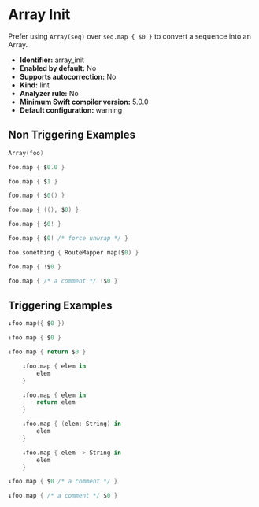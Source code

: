 # Array Init

Prefer using `Array(seq)` over `seq.map { $0 }` to convert a sequence into an Array.

* **Identifier:** array_init
* **Enabled by default:** No
* **Supports autocorrection:** No
* **Kind:** lint
* **Analyzer rule:** No
* **Minimum Swift compiler version:** 5.0.0
* **Default configuration:** warning

## Non Triggering Examples

```swift
Array(foo)

```

```swift
foo.map { $0.0 }

```

```swift
foo.map { $1 }

```

```swift
foo.map { $0() }

```

```swift
foo.map { ((), $0) }

```

```swift
foo.map { $0! }

```

```swift
foo.map { $0! /* force unwrap */ }

```

```swift
foo.something { RouteMapper.map($0) }

```

```swift
foo.map { !$0 }

```

```swift
foo.map { /* a comment */ !$0 }

```

## Triggering Examples

```swift
↓foo.map({ $0 })

```

```swift
↓foo.map { $0 }

```

```swift
↓foo.map { return $0 }

```

```swift
    ↓foo.map { elem in
        elem
    }
```

```swift
    ↓foo.map { elem in
        return elem
    }
```

```swift
    ↓foo.map { (elem: String) in
        elem
    }
```

```swift
    ↓foo.map { elem -> String in
        elem
    }
```

```swift
↓foo.map { $0 /* a comment */ }

```

```swift
↓foo.map { /* a comment */ $0 }

```